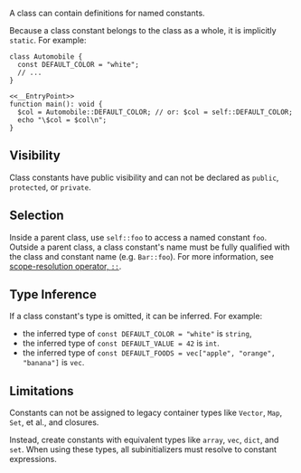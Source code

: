 A class can contain definitions for named constants. 

Because a class constant belongs to the class as a whole, it is implicitly `static`. For example:

```auto-color.hack
class Automobile {
  const DEFAULT_COLOR = "white";
  // ...
}

<<__EntryPoint>>
function main(): void {
  $col = Automobile::DEFAULT_COLOR; // or: $col = self::DEFAULT_COLOR;
  echo "\$col = $col\n";
}
```

## Visibility
Class constants have public visibility and can not be declared as `public`, `protected`, or `private`.

## Selection
Inside a parent class, use `self::foo` to access a named constant `foo`. Outside a parent class, a class constant's name must be fully qualified with the class and constant name (e.g. `Bar::foo`). For more information, see [scope-resolution operator, `::`](../expressions-and-operators/scope-resolution.md).

## Type Inference
If a class constant's type is omitted, it can be inferred. For example:
* the inferred type of `const DEFAULT_COLOR = "white"` is `string`, 
* the inferred type of `const DEFAULT_VALUE = 42` is `int`.
* the inferred type of `const DEFAULT_FOODS = vec["apple", "orange", "banana"]` is `vec`.

## Limitations
Constants can not be assigned to legacy container types like `Vector`, `Map`, `Set`, et al., and closures. 

Instead, create constants with equivalent types like `array`, `vec`, `dict`, and `set`. When using these types, all subinitializers must resolve to constant expressions.
